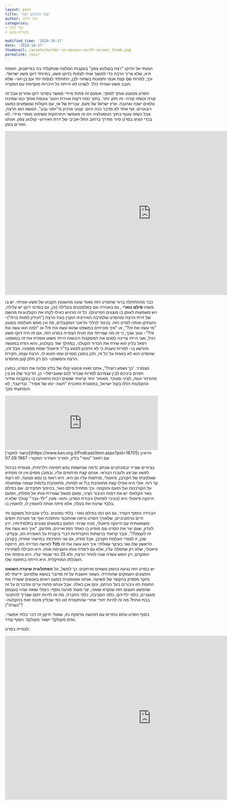 ```yaml
---
layout: post
title: 'צפון בקולנוע רצח'
author: דנה הילמן
categories:
- עבר מזמן
- מועדוקו-פשע

modified_time: '2020-10-17'
date: '2020-10-17'
thumbnail: /assets/murder-in-movies-north-screen_thumb.png
permalink: /noir
---
```



הגעתי אל הדוקו "רצח בקולנוע צפון" בעקבות המלצה שנתקלתי בה בפייסבוק. האמת היא, שלא צריך הרבה כדי למשוך אותי לצפות בדוקו פשע, במיוחד דוקו פשע ישראלי. וכך, למרות שם קצת אנמי ותמונות בשחור-לבן, התחלתי לצפות יחד עם בן-זוגי- שלא חובב פשע-אמיתי כלל. לשנינו לא הייתה כל היכרות מוקדמת עם המקרה.

   

<!-- <img style='width:100%; margin:20px 0' src="assets/avar_plyly_logo.jpg" title='צילום מסך מהסרט' alt='צילום מסך מהסרט'/> -->


הסרט ממגנט אותך למסך: אומנם זה פחות מיידי מאשר בסרטי דוקו אחרים אבל זה קורה וכשזה קורה- זה חזק יותר. בתוך כמה דקות אווירת וינטג' עוטפת אותך כמו שמיכת טלאים ישנה ואהובה. ארץ ישראל של פעם. עברית של אז, עם הקולות שנשמעים כמעט רובוטיים. אף אחד לא מדבר ככה היום. קטעי ארכיון מ"יומני גבע". הנושא הוא הרצח, אבל כשזה עטוף בתוך הנוסטלגיה הזו זה מאפשר התרחקות משיפוט מוסרי מיידי. לא בכדי הציגו בסרט סיור מודרך ברחוב התל-אביבי של זירת האירוע- קולנוע צפון. אנחנו חוזרים בזמן.

<iframe style='margin:auto;' width="960" height="540" src="https://www.youtube.com/embed/WJRNXeLmMTc" frameborder="0" allow="accelerometer; autoplay; clipboard-write; encrypted-media; gyroscope; picture-in-picture" allowfullscreen></iframe>



כבר מההתחלה ברור שהסרט הזה מאוד שונה מהשטנץ הקבוע של פשע-אמיתי. יש בו משהו **פילם נוארי** , גם באווירה וגם באלמנטים בעלילה (וכן, גם בסרטי דוקו יש עלילה, ויש משמעות לאופן בו מוצגים הפרטים). כל זה מרגיש כאילו לקחו את הקולנועיות מהשם של זירת הרצח ומהסרט שלמרבה האירוניה הוקרן בעת הרצח ("הנידון למוות ברח")- והעתיקו אותה לסרט הזה. 
בניגוד לכללי הז'אנר המקובלים, פה אין ממש תעלומה בסגנון "מי עשה את זה?", או "איך מוכיחים במשפט שהוא עשה את זה? או "למה הוא עשה את זה?"- וטוב שכך, כי זה מה שמייחד את חווית הצפייה בסרט הזה. אם זה היה דוקו-פשע רגיל, ואני הייתי צריכה לסכם את המסקנות היבשות הייתי פשוט אומרת את זה במשפט: רפאל בליץ הוא שירה את הכדור הקטלני, במהלך שוד בקולנוע, והוא הודה במעשה והורשע בו- למרות טענתו כי לא התכוון לפגוע בד"ר פיאטלי שמת מפצעיו. אבל זהו, שהסרט הוא לא באמת על כל זה, ולכן במובן מסויים שמו חוטא לו. הרצח עצמו, חקירת הרצח והמשפט- הם רק חלק קטן מהסרט.

קולו של בליץ מלווה את הסרט, במעין voice over מצמרר. 'כך נשמע רוצח?', אתם תוהים ביניכם לבין עצמיכם למרות שברור לכם שאובייסלי- כן. הדיבור שלו נע בין מהורהר ונוגה, לציני ומנוכר. מאוחר יותר קראתי שנשים רבות התאהבו בו בעקבות שידור ההקלטות הללו בקול ישראל, במסגרת התכנית "חוגה: יומו של אסיר". ובדיעבד, לא הופתעתי מכך:




 <iframe src="https://omny.fm/shows/kol-israel/ba5c4fb4-ec2d-42a7-90aa-ac53009f5ab9/embed" width="100%" height="180px" frameborder="0"></iframe>
[קישור למקור](https://www.kan.org.il/Podcast/item.aspx?pid=18705)   
<span>הראיון עם רפאל "טומי" בליץ, תאריך השידור המקורי: 07.09.1967</span>



בציורים שצייר ובמכתבים שכתב נדמה שנחשפת נפש תמימה וילדותית, מנוגדת כביכול לפשע שביצע ולעברו הנוראי. אנחנו קצת מרחמים עליו, ובמובן מסוים אין זה מפתיע שאלמנתו של הקורבן, פיאטלי, מרחמת עליו גם היא. היא רואה בו נפש פצועה, לא רוצח קר רוח. אולי היא אפילו קצת מתאהבת בו? או לפחות, מתאהבת בדמות עצמה שמתעלה על הקורבנות ועל הזעם והנקמה. וכך מתחיל פילם נואר, בהיפוך תפקידים. אם בפילם נואר הקלאסי יש את דמות הגיבור הציני, ופאם פטאל שגוררת אותו אל מפלתו, הפעם היינקה פיאטלי היא (בעיניי לפחות) גיבורת הסרט, והוא- מעין "ילד-גבר" קטלני שלא זו בלבד שרצח את בעלה, אלא פיתה אותה להאמין לו, להאמין בו.


הבגידה והסוף הקודר, גם הם כמו בפילם נואר- בלתי נמנעים. בליץ שכביכול משוקם וחי חיים נורמטיביים, שלאורך הסרט נראה שהתבגר והתפכח ואף יצר מערכת יחסים משמעותית עם היינקה פיאטלי, מכה שנית- הפעם במעשים מגונים בתלמידותיו. ירון לונדון, שגם יצר את הסרט וגם מופיע בו כאחד המרואיינים, מזדעק: "איך הוא עשה את זה לעצמו?!". וכבר קראתי ברשתות החברתיות דברי ביקורת על האמירה הזו, ובצדק- שכן, זו לגמרי העלמת הקורבן. אבל מודה, גם אני התרכזתי במישהי אחרת, בקורבן הראשון שלו ואני בעיקר שאלתי: איך הוא עשה את זה **לה?** לאישה הנדירה הזו, היינקה פיאטלי, שלא רק שחמלה עליו, אלא גם לימדה אותו והעצימה אותו. היא הובילה לשחרורו המוקדם, רק חמש עשרה שנה לאחר הרצח, ולא 25 כפי שנגזר עליו. היא טיפחה את השכלתו המוזיקלית. היא הייתה בחתונה שלו. 

יש בסרט הזה נגיעה בהמון נושאים מרתקים: כך למשל, על **הפתולוגיה שיצרה השואה** והפצעים העמוקים שהותירה. כשאני חושבת על זה מדובר בנושא שלמיטב ידיעתי לא נחקר מספיק בהקשר של פשיעה. אנחנו אוטומטית כמעט רואים באנשים ששרדו את התופת הזו גיבורים בעל כורחם, והם אכן כאלה. אבל אנחנו פחות ערים ומדברים על זה שהפשע העצום הזה שנקרא שואה, יצר מעגל פגיעה נוסף- ניצולי שואה שהיו בעצמם פוגעניים, כלפי ילדיהם, כלפי הסביבה, כלפי החברה. מה זה להיות יתום שצריך להתבגר בבת אחת? מה זה להיות יהודי אחרי שהתנצרת (או כפי שבליץ מכנה זאת בהקלטה- "נוצרת")?

בסוף הסרט אתם נותרים עם תחושה מרסקת כזו, שאולי תיקון זה דבר בלתי אפשרי. אדם מקולקל יישאר מקולקל. הסוף קודר. 




לצפייה בסרט: 

<iframe width="960" height="540" src="https://www.youtube.com/embed/gQAnG1qPHk0" frameborder="0" allow="accelerometer; autoplay; clipboard-write; encrypted-media; gyroscope; picture-in-picture" allowfullscreen></iframe>